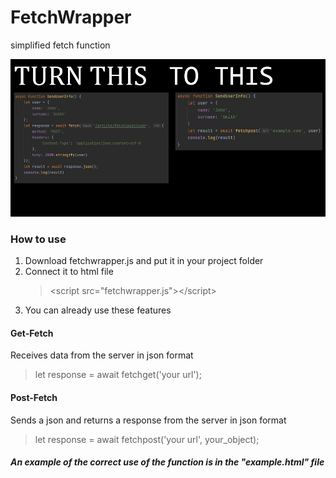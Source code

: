 # FetchWrapper
 simplified fetch function

![example](https://github.com/Gravedd/FetchWrapper/blob/main/assets/main.jpg)

### How to use
1. Download fetchwrapper.js and put it in your project folder
2. Connect it to html file 
   > &lt;script src="fetchwrapper.js">&lt;/script>
3. You can already use these features

#### Get-Fetch
Receives data from the server in json format
   > let response = await fetchget('your url'); 
#### Post-Fetch
Sends a json and returns a response from the server in json format
   > let response = await fetchpost('your url', your_object);

##### An example of the correct use of the function is in the "example.html" file
